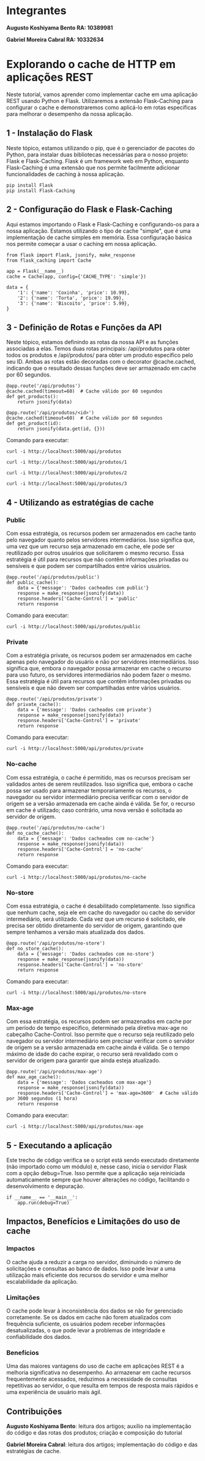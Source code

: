 # Integrantes 

**Augusto Koshiyama Bento RA: 10389981**

**Gabriel Moreira Cabral RA: 10332634**

# Explorando o cache de HTTP em aplicações REST

Neste tutorial, vamos aprender como implementar cache em uma aplicação REST usando Python e Flask. Utilizaremos a extensão Flask-Caching para configurar o cache e demonstraremos como aplicá-lo em rotas específicas para melhorar o desempenho da nossa aplicação.

## 1 - Instalação do Flask

Neste tópico, estamos utilizando o pip, que é o gerenciador de pacotes do Python, para instalar duas bibliotecas necessárias para o nosso projeto: Flask e Flask-Caching. Flask é um framework web em Python, enquanto Flask-Caching é uma extensão que nos permite facilmente adicionar funcionalidades de caching à nossa aplicação.

```
pip install Flask
pip install Flask-Caching
```

## 2 - Configuração do Flask e Flask-Caching

Aqui estamos importando o Flask e Flask-Caching e configurando-os para a nossa aplicação. Estamos utilizando o tipo de cache "simple", que é uma implementação de cache simples em memória. Essa configuração básica nos permite começar a usar o caching em nossa aplicação.

```
from flask import Flask, jsonify, make_response
from flask_caching import Cache

app = Flask(__name__)
cache = Cache(app, config={'CACHE_TYPE': 'simple'})

data = {
    '1': {'name': 'Coxinha', 'price': 10.99},
    '2': {'name': 'Torta', 'price': 19.99},
    '3': {'name': 'Biscoito', 'price': 5.99},
}
```

## 3 - Definição de Rotas e Funções da API

Neste tópico, estamos definindo as rotas da nossa API e as funções associadas a elas. Temos duas rotas principais: /api/produtos para obter todos os produtos e /api/produtos/<id> para obter um produto específico pelo seu ID. Ambas as rotas estão decoradas com o decorator @cache.cached, indicando que o resultado dessas funções deve ser armazenado em cache por 60 segundos.

```
@app.route('/api/produtos')
@cache.cached(timeout=60)  # Cache válido por 60 segundos
def get_products():
    return jsonify(data)

@app.route('/api/produtos/<id>')
@cache.cached(timeout=60)  # Cache válido por 60 segundos
def get_product(id):
    return jsonify(data.get(id, {}))
```

Comando para executar:

```
curl -i http://localhost:5000/api/produtos
```
```
curl -i http://localhost:5000/api/produtos/1
```
```
curl -i http://localhost:5000/api/produtos/2
```
```
curl -i http://localhost:5000/api/produtos/3
```

## 4 - Utilizando as estratégias de cache

### Public

Com essa estratégia, os recursos podem ser armazenados em cache tanto pelo navegador quanto pelos servidores intermediários. Isso significa que, uma vez que um recurso seja armazenado em cache, ele pode ser reutilizado por outros usuários que solicitarem o mesmo recurso. Essa estratégia é útil para recursos que não contêm informações privadas ou sensíveis e que podem ser compartilhados entre vários usuários.

```
@app.route('/api/produtos/public')
def public_cache():
    data = {'message': 'Dados cacheados com public'}
    response = make_response(jsonify(data))
    response.headers['Cache-Control'] = 'public'
    return response
```

Comando para executar:

```
curl -i http://localhost:5000/api/produtos/public
```

### Private

Com a estratégia private, os recursos podem ser armazenados em cache apenas pelo navegador do usuário e não por servidores intermediários. Isso significa que, embora o navegador possa armazenar em cache o recurso para uso futuro, os servidores intermediários não podem fazer o mesmo. Essa estratégia é útil para recursos que contêm informações privadas ou sensíveis e que não devem ser compartilhadas entre vários usuários.

```
@app.route('/api/produtos/private')
def private_cache():
    data = {'message': 'Dados cacheados com private'}
    response = make_response(jsonify(data))
    response.headers['Cache-Control'] = 'private'
    return response
```

Comando para executar:

```
curl -i http://localhost:5000/api/produtos/private
```

### No-cache

Com essa estratégia, o cache é permitido, mas os recursos precisam ser validados antes de serem reutilizados. Isso significa que, embora o cache possa ser usado para armazenar temporariamente os recursos, o navegador ou servidor intermediário precisa verificar com o servidor de origem se a versão armazenada em cache ainda é válida. Se for, o recurso em cache é utilizado; caso contrário, uma nova versão é solicitada ao servidor de origem.

```
@app.route('/api/produtos/no-cache')
def no_cache_cache():
    data = {'message': 'Dados cacheados com no-cache'}
    response = make_response(jsonify(data))
    response.headers['Cache-Control'] = 'no-cache'
    return response
```

Comando para executar:

```
curl -i http://localhost:5000/api/produtos/no-cache
```

### No-store

Com essa estratégia, o cache é desabilitado completamente. Isso significa que nenhum cache, seja ele em cache do navegador ou cache do servidor intermediário, será utilizado. Cada vez que um recurso é solicitado, ele precisa ser obtido diretamente do servidor de origem, garantindo que sempre tenhamos a versão mais atualizada dos dados.

```
@app.route('/api/produtos/no-store')
def no_store_cache():
    data = {'message': 'Dados cacheados com no-store'}
    response = make_response(jsonify(data))
    response.headers['Cache-Control'] = 'no-store'
    return response
```

Comando para executar:

```
curl -i http://localhost:5000/api/produtos/no-store
```

### Max-age

Com essa estratégia, os recursos podem ser armazenados em cache por um período de tempo específico, determinado pela diretiva max-age no cabeçalho Cache-Control. Isso permite que o recurso seja reutilizado pelo navegador ou servidor intermediário sem precisar verificar com o servidor de origem se a versão armazenada em cache ainda é válida. Se o tempo máximo de idade do cache expirar, o recurso será revalidado com o servidor de origem para garantir que ainda esteja atualizado.

```
@app.route('/api/produtos/max-age')
def max_age_cache():
    data = {'message': 'Dados cacheados com max-age'}
    response = make_response(jsonify(data))
    response.headers['Cache-Control'] = 'max-age=3600'  # Cache válido por 3600 segundos (1 hora)
    return response
```

Comando para executar:

```
curl -i http://localhost:5000/api/produtos/max-age
```

## 5 - Executando a aplicação

Este trecho de código verifica se o script está sendo executado diretamente (não importado como um módulo) e, nesse caso, inicia o servidor Flask com a opção debug=True. Isso permite que a aplicação seja reiniciada automaticamente sempre que houver alterações no código, facilitando o desenvolvimento e depuração.

```
if __name__ == '__main__':
    app.run(debug=True)
```

## Impactos, Benefícios e Limitações do uso de cache

### Impactos

O cache ajuda a reduzir a carga no servidor, diminuindo o número de solicitações e consultas ao banco de dados. Isso pode levar a uma utilização mais eficiente dos recursos do servidor e uma melhor escalabilidade da aplicação.

### Limitações

O cache pode levar à inconsistência dos dados se não for gerenciado corretamente. Se os dados em cache não forem atualizados com frequência suficiente, os usuários podem receber informações desatualizadas, o que pode levar a problemas de integridade e confiabilidade dos dados.

### Benefícios

Uma das maiores vantagens do uso de cache em aplicações REST é a melhoria significativa no desempenho. Ao armazenar em cache recursos frequentemente acessados, reduzimos a necessidade de consultas repetitivas ao servidor, o que resulta em tempos de resposta mais rápidos e uma experiência de usuário mais ágil.

## Contribuições

**Augusto Koshiyama Bento**: leitura dos artigos; auxílio na implementação do código e das rotas dos produtos; criação e composição do tutorial

**Gabriel Moreira Cabral**: leitura dos artigos; implementação do código e das estratégias de cache.



